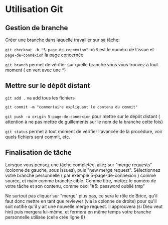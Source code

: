 # Utilisation Git


## Gestion de branche

Créer une branche dans laquelle travailler sur sa tâche:

`git checkout -b "5-page-de-connexion"` où `5` est le numéro de l'issue et `page-de-connexion` la page concernée

`git branch` permet de vérifier sur quelle branche vous vous trouvez à tout moment ( en vert avec une *)


## Mettre sur le dépôt distant

`git add .` va add tous les fichiers

`git commit -m "commentaire expliquant le contenu du commit"`

`git push -u origin 5-page-de-connexion` pour mettre sur le dépôt distant 
( attention à ne pas mettre de guillements sur le nom de la branche cette fois)

`git status` permet à tout moment de vérifier l'avancée de la procédure, voir quels fichiers sont commit, etc.


## Finalisation de tâche

Lorsque vous pensez une tâche complétée, allez sur "merge requests" (colonne de gauche, sous issues),
puis "new merge request". Sélectionnez votre branche personnelle ( par exemple 5-page-de-connexion ) comme source,
et main comme branche cible.
Comme titre, mettez le numéro de votre tâche et son contenu, comme ceci "#5: password oublié tmp" 

Ne surtout pas cliquer sur "merge" plus bas, ce sera le rôle de Brice, 
qu'il faut donc mettre en tant que reviewer (via la colonne de droite) pour qu'il soit notifié
qu'il y ait une nouvelle merge request. Il approuvera (si Dieu veut hin) puis mergera lui-même,
et fermera en même temps votre branche personnelle utilisée (celle crée ligne 8)


